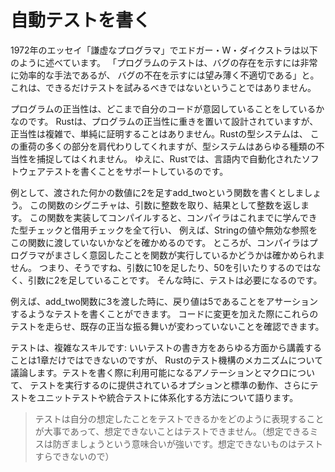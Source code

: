 # 自動テストを書く
1972年のエッセイ「謙虚なプログラマ」でエドガー・W・ダイクストラは以下のように述べています。 「プログラムのテストは、バグの存在を示すには非常に効率的な手法であるが、 バグの不在を示すには望み薄く不適切である」と。これは、できるだけテストを試みるべきではないということではありません。

プログラムの正当性は、どこまで自分のコードが意図していることをしているかなのです。 Rustは、プログラムの正当性に重きを置いて設計されていますが、 正当性は複雑で、単純に証明することはありません。Rustの型システムは、 この重荷の多くの部分を肩代わりしてくれますが、型システムはあらゆる種類の不当性を捕捉してはくれません。 ゆえに、Rustでは、言語内で自動化されたソフトウェアテストを書くことをサポートしているのです。

例として、渡された何かの数値に2を足すadd_twoという関数を書くとしましょう。 この関数のシグニチャは、引数に整数を取り、結果として整数を返します。 この関数を実装してコンパイルすると、コンパイラはこれまでに学んできた型チェックと借用チェックを全て行い、 例えば、Stringの値や無効な参照をこの関数に渡していないかなどを確かめるのです。 ところが、コンパイラはプログラマがまさしく意図したことを関数が実行しているかどうかは確かめられません。 つまり、そうですね、引数に10を足したり、50を引いたりするのではなく、引数に2を足していることです。 そんな時に、テストは必要になるのです。

例えば、add_two関数に3を渡した時に、戻り値は5であることをアサーションするようなテストを書くことができます。 コードに変更を加えた際にこれらのテストを走らせ、既存の正当な振る舞いが変わっていないことを確認できます。

テストは、複雑なスキルです: いいテストの書き方をあらゆる方面から講義することは1章だけではできないのですが、 Rustのテスト機構のメカニズムについて議論します。テストを書く際に利用可能になるアノテーションとマクロについて、 テストを実行するのに提供されているオプションと標準の動作、さらにテストをユニットテストや統合テストに体系化する方法について語ります。

> テストは自分の想定したことをテストできるかをどのように表現することが大事であって、想定できないことはテストできません。（想定できるミスは防ぎましょうという意味合いが強いです。想定できないものはテストすらできないので）